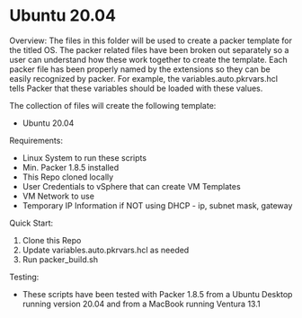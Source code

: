 # Ubuntu 20.04
Overview:
The files in this folder will be used to create a packer template for the titled OS.  The packer related files have been broken out separately so a user can understand how these work together to create the template.  Each packer file has been properly named by the extensions so they can be easily recognized by packer.  For example, the variables.auto.pkrvars.hcl tells Packer that these variables should be loaded with these values.

The collection of files will create the following template:
 - Ubuntu 20.04

Requirements:
 - Linux System to run these scripts
 - Min. Packer 1.8.5 installed
 - This Repo cloned locally
 - User Credentials to vSphere that can create VM Templates
 - VM Network to use
 - Temporary IP Information if NOT using DHCP - ip, subnet mask, gateway

Quick Start:
1. Clone this Repo
2. Update variables.auto.pkrvars.hcl as needed
3. Run packer_build.sh

Testing:
 - These scripts have been tested with Packer 1.8.5 from a Ubuntu Desktop running version 20.04 and from a MacBook running Ventura 13.1